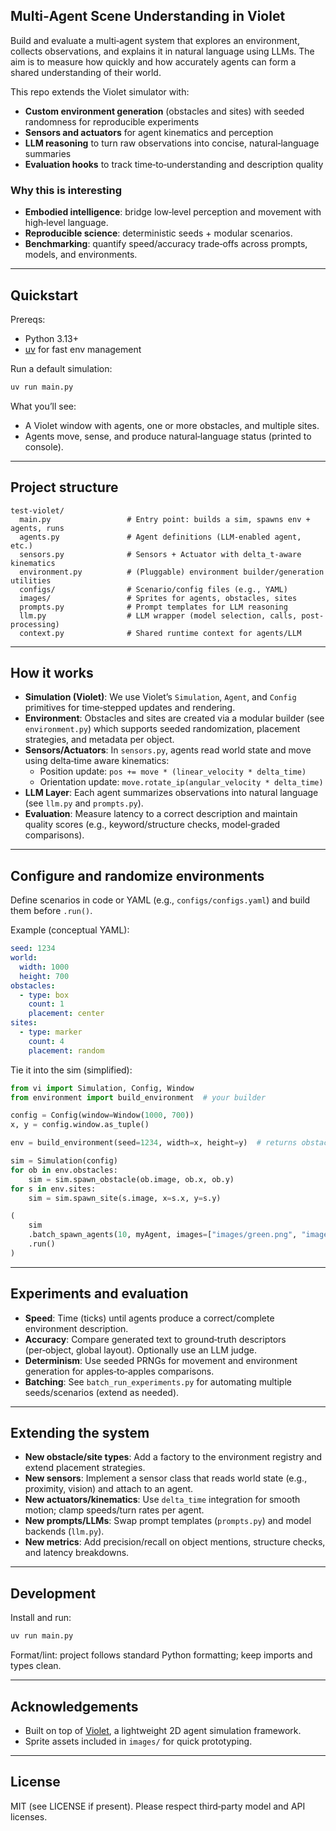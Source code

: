 ## Multi‑Agent Scene Understanding in Violet

Build and evaluate a multi‑agent system that explores an environment, collects observations, and explains it in natural language using LLMs. The aim is to measure how quickly and how accurately agents can form a shared understanding of their world.

This repo extends the Violet simulator with:
- **Custom environment generation** (obstacles and sites) with seeded randomness for reproducible experiments
- **Sensors and actuators** for agent kinematics and perception
- **LLM reasoning** to turn raw observations into concise, natural‑language summaries
- **Evaluation hooks** to track time‑to‑understanding and description quality

### Why this is interesting
- **Embodied intelligence**: bridge low‑level perception and movement with high‑level language.
- **Reproducible science**: deterministic seeds + modular scenarios.
- **Benchmarking**: quantify speed/accuracy trade‑offs across prompts, models, and environments.

---

## Quickstart

Prereqs:
- Python 3.13+
- [uv](https://docs.astral.sh/uv/getting-started/installation/) for fast env management

Run a default simulation:
```sh
uv run main.py
```

What you’ll see:
- A Violet window with agents, one or more obstacles, and multiple sites.
- Agents move, sense, and produce natural‑language status (printed to console).

---

## Project structure

```text
test-violet/
  main.py                 # Entry point: builds a sim, spawns env + agents, runs
  agents.py               # Agent definitions (LLM-enabled agent, etc.)
  sensors.py              # Sensors + Actuator with delta_t-aware kinematics
  environment.py          # (Pluggable) environment builder/generation utilities
  configs/                # Scenario/config files (e.g., YAML)
  images/                 # Sprites for agents, obstacles, sites
  prompts.py              # Prompt templates for LLM reasoning
  llm.py                  # LLM wrapper (model selection, calls, post-processing)
  context.py              # Shared runtime context for agents/LLM
```

---

## How it works

- **Simulation (Violet)**: We use Violet’s `Simulation`, `Agent`, and `Config` primitives for time‑stepped updates and rendering.
- **Environment**: Obstacles and sites are created via a modular builder (see `environment.py`) which supports seeded randomization, placement strategies, and metadata per object.
- **Sensors/Actuators**: In `sensors.py`, agents read world state and move using delta‑time aware kinematics:
  - Position update: `pos += move * (linear_velocity * delta_time)`
  - Orientation update: `move.rotate_ip(angular_velocity * delta_time)`
- **LLM Layer**: Each agent summarizes observations into natural language (see `llm.py` and `prompts.py`).
- **Evaluation**: Measure latency to a correct description and maintain quality scores (e.g., keyword/structure checks, model‑graded comparisons).

---

## Configure and randomize environments

Define scenarios in code or YAML (e.g., `configs/configs.yaml`) and build them before `.run()`.

Example (conceptual YAML):
```yaml
seed: 1234
world:
  width: 1000
  height: 700
obstacles:
  - type: box
    count: 1
    placement: center
sites:
  - type: marker
    count: 4
    placement: random
```

Tie it into the sim (simplified):
```python
from vi import Simulation, Config, Window
from environment import build_environment  # your builder

config = Config(window=Window(1000, 700))
x, y = config.window.as_tuple()

env = build_environment(seed=1234, width=x, height=y)  # returns obstacles & sites

sim = Simulation(config)
for ob in env.obstacles:
    sim = sim.spawn_obstacle(ob.image, ob.x, ob.y)
for s in env.sites:
    sim = sim.spawn_site(s.image, x=s.x, y=s.y)

(
    sim
    .batch_spawn_agents(10, myAgent, images=["images/green.png", "images/red.png"])  # see main.py
    .run()
)
```

---

## Experiments and evaluation

- **Speed**: Time (ticks) until agents produce a correct/complete environment description.
- **Accuracy**: Compare generated text to ground‑truth descriptors (per‑object, global layout). Optionally use an LLM judge.
- **Determinism**: Use seeded PRNGs for movement and environment generation for apples‑to‑apples comparisons.
- **Batching**: See `batch_run_experiments.py` for automating multiple seeds/scenarios (extend as needed).

---

## Extending the system

- **New obstacle/site types**: Add a factory to the environment registry and extend placement strategies.
- **New sensors**: Implement a sensor class that reads world state (e.g., proximity, vision) and attach to an agent.
- **New actuators/kinematics**: Use `delta_time` integration for smooth motion; clamp speeds/turn rates per agent.
- **New prompts/LLMs**: Swap prompt templates (`prompts.py`) and model backends (`llm.py`).
- **New metrics**: Add precision/recall on object mentions, structure checks, and latency breakdowns.

---

## Development

Install and run:
```sh
uv run main.py
```

Format/lint: project follows standard Python formatting; keep imports and types clean.

---

## Acknowledgements

- Built on top of [Violet](https://github.com/m-rots/violet), a lightweight 2D agent simulation framework.
- Sprite assets included in `images/` for quick prototyping.

---

## License

MIT (see LICENSE if present). Please respect third‑party model and API licenses.
